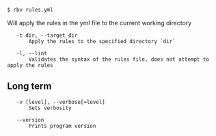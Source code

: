 
```bash
$ rbv rules.yml
```
Will apply the rules in the yml file to the current working directory


```
   -t dir, --target dir
       Apply the rules to the specified directory `dir`
```

```
   -l, --lint
       Validates the syntax of the rules file, does not attempt to apply the rules
```

## Long term

```
   -v [level], --verbose[=level]
       Sets verbosity
```

```
   --version
       Prints program version
```
